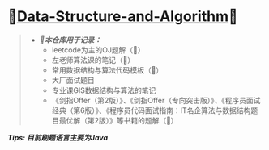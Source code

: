 # 🎉[Data-Structure-and-Algorithm](https://github.com/raingrain/Data-Structure-and-Algorithm)🎉

> - ***📢本仓库用于记录：***
>   - leetcode为主的OJ题解（🚩）
>   - 左老师算法课的笔记（🚩）
>   - 常用数据结构与算法代码模板（🚩）
>   - 大厂面试题目
>   - 专业课GIS数据结构与算法的笔记
>   - 《剑指Offer（第2版）》、《剑指Offer（专向突击版）》、《程序员面试经典（第6版）》、《程序员代码面试指南：IT名企算法与数据结构题目最优解（第2版）》等书籍的题解（🚩）

***Tips: 目前刷题语言主要为Java***

